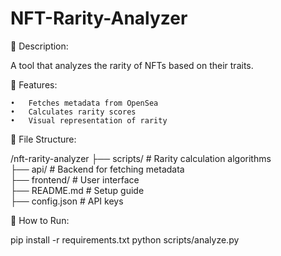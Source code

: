 # NFT-Rarity-Analyzer

📌 Description:

A tool that analyzes the rarity of NFTs based on their traits.


📜 Features:

	•	Fetches metadata from OpenSea
	•	Calculates rarity scores
	•	Visual representation of rarity
 
📂 File Structure:

/nft-rarity-analyzer
 ├── scripts/       # Rarity calculation algorithms  
 ├── api/           # Backend for fetching metadata  
 ├── frontend/      # User interface  
 ├── README.md      # Setup guide  
 ├── config.json    # API keys  
 
🚀 How to Run:

pip install -r requirements.txt
python scripts/analyze.py
